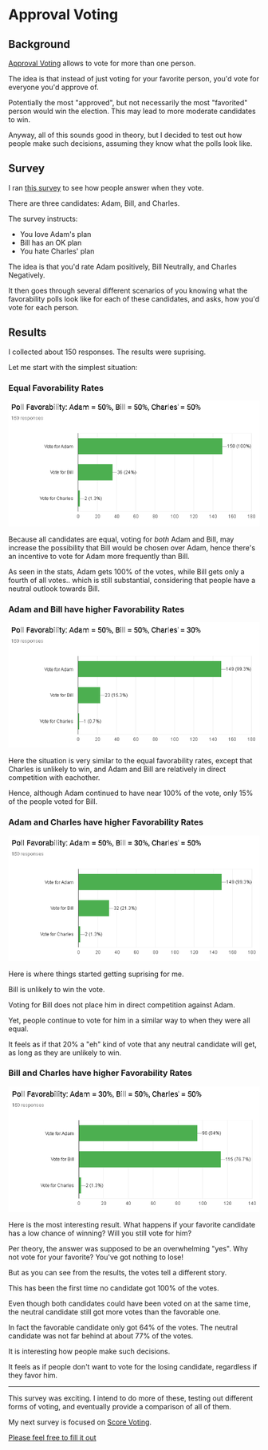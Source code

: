# Approval Voting

## Background

[Approval Voting]((https://en.wikipedia.org/wiki/Approval_voting)) allows to vote for more than one person.

The idea is that instead of just voting for your favorite person, you'd vote for everyone you'd approve of.

Potentially the most "approved", but not necessarily the most "favorited" person would win the election.
This may lead to more moderate candidates to win.

Anyway, all of this sounds good in theory, but I decided to test out how people make such decisions, assuming they know what the polls look like.

## Survey

I ran [this survey](https://docs.google.com/forms/d/e/1FAIpQLSd3G3Aw66CqJ-nX0GhGTMk6jrlWgkW_HIWnlHWbdV9-i5A-nQ/viewform?usp=sf_link) to see how people answer when they vote.

There are three candidates: Adam, Bill, and Charles.

The survey instructs:

* You love Adam's plan
* Bill has an OK plan
* You hate Charles' plan

The idea is that you'd rate Adam positively, Bill Neutrally, and Charles Negatively.

It then goes through several different scenarios of you knowing what the favorability polls look like for each of these candidates, and asks, how you'd vote for each person.

## Results

I collected about 150 responses. The results were suprising.

Let me start with the simplest situation:

### Equal Favorability Rates

![50, 50, 50](approval\equal.png)

Because all candidates are equal, voting for *both* Adam and Bill, may increase the possibility that Bill would be chosen over Adam, hence there's an incentive to vote for Adam more frequently than Bill.

As seen in the stats, Adam gets 100% of the votes, while Bill gets only a fourth of all votes.. which is still substantial, considering that people have a neutral outlook towards Bill.

### Adam and Bill have higher Favorability Rates

![50, 50, 30](approval\adam_bill.png)

Here the situation is very similar to the equal favorability rates, except that Charles is unlikely to win, and Adam and Bill are relatively in direct competition with eachother.

Hence, although Adam continued to have near 100% of the vote, only 15% of the people voted for Bill.

### Adam and Charles have higher Favorability Rates

![50, 30, 50](approval\adam_charles.png)

Here is where things started getting suprising for me.

Bill is unlikely to win the vote.

Voting for Bill does not place him in direct competition against Adam.

Yet, people continue to vote for him in a similar way to when they were all equal.

It feels as if that 20% a "eh" kind of vote that any neutral candidate will get, as long as they are unlikely to win.

### Bill and Charles have higher Favorability Rates

![30, 50, 50](approval\bill_charles.png)

Here is the most interesting result. What happens if your favorite candidate has a low chance of winning?
Will you still vote for him?

Per theory, the answer was supposed to be an overwhelming "yes". Why not vote for your favorite? You've got nothing to lose!

But as you can see from the results, the votes tell a different story.

This has been the first time no candidate got 100% of the votes.

Even though both candidates could have been voted on at the same time, the neutral candidate still got more votes than the favorable one.

In fact the favorable candidate only got 64% of the votes. The neutral candidate was not far behind at about 77% of the votes.

It is interesting how people make such decisions.

It feels as if people don't want to vote for the losing candidate, regardless if they favor him.

---

This survey was exciting. I intend to do more of these, testing out different forms of voting, and eventually provide a comparison of all of them.

My next survey is focused on [Score Voting](https://en.wikipedia.org/wiki/Score_voting).

[Please feel free to fill it out](https://docs.google.com/forms/d/e/1FAIpQLSdEKCGuxMN1-2tGkLDmw4oe-5Q0jHCQ7hDnNcY7vbAkdKKWmQ/viewform)
